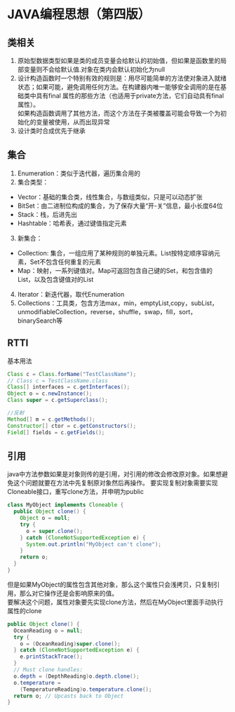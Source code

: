 # JAVA编程思想（第四版）
## 类相关  
1. 原始型数据类型如果是类的成员变量会给默认的初始值，但如果是函数里的局部变量则不会给默认值.对象在类内会默认初始化为null
2. 设计构造函数时一个特别有效的规则是：用尽可能简单的方法使对象进入就绪状态；如果可能，避免调用任何方法。在构建器内唯一能够安全调用的是在基础类中具有final 属性的那些方法（也适用于private方法，它们自动具有final 属性）。  
如果构造函数调用了其他方法，而这个方法在子类被覆盖可能会导致一个为初始化的变量被使用，从而出现异常  
3. 设计类时合成优先于继承  

## 集合  
1. Enumeration：类似于迭代器，遍历集合用的
2. 集合类型：
* Vector：基础的集合类，线性集合，与数组类似，只是可以动态扩张
* BitSet：由二进制位构成的集合，为了保存大量“开-关”信息，最小长度64位  
* Stack：栈，后进先出
* Hashtable：哈希表，通过键值指定元素
3. 新集合：
* Collection: 集合，一组应用了某种规则的单独元素。List按特定顺序容纳元素，Set不包含任何重复的元素
* Map：映射，一系列键值对。Map可返回包含自己键的Set，和包含值的List，以及包含键值对的List
4. Iterator：新迭代器，取代Enumeration
5. Collections：工具类，包含方法max，min，emptyList,copy，subList，unmodifiableCollection，reverse，shuffle，swap，fill，sort，binarySearch等


## RTTI
基本用法  
```java
Class c = Class.forName("TestClassName");
// Class c = TestClassName.class
Class[] interfaces = c.getInterfaces();
Object o = c.newInstance();
Class super = c.getSuperclass();
```
```java
//反射
Method[] m = c.getMethods();
Constructor[] ctor = c.getConstructors();
Field[] fields = c.getFields();
```

## 引用
java中方法参数如果是对象则传的是引用，对引用的修改会修改原对象。如果想避免这个问题就要在方法中先复制原对象然后再操作。
要实现复制对象需要实现Cloneable接口，重写clone方法，并申明为public
```java
class MyObject implements Cloneable {
  public Object clone() {
    Object o = null;
    try {
      o = super.clone();
    } catch (CloneNotSupportedException e) {
      System.out.println("MyObject can't clone");
    }
    return o;
  }
}
```
但是如果MyObject的属性包含其他对象，那么这个属性只会浅拷贝，只复制引用，那么对它操作还是会影响原来的值。  
要解决这个问题，属性对象要先实现clone方法，然后在MyObject里面手动执行属性的clone  
```java
public Object clone() {
  OceanReading o = null;
  try {
    o = (OceanReading)super.clone();
  } catch (CloneNotSupportedException e) {
    e.printStackTrace();
  }
  // Must clone handles:
  o.depth = (DepthReading)o.depth.clone();
  o.temperature =
    (TemperatureReading)o.temperature.clone();
  return o; // Upcasts back to Object
}
```


